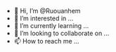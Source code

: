 - 👋 Hi, I’m @Ruouanhem
- 👀 I’m interested in ...
- 🌱 I’m currently learning ...
- 💞️ I’m looking to collaborate on ...
- 📫 How to reach me ...

<!---
Ruouanhem/Ruouanhem is a ✨ special ✨ repository because its `README.md` (this file) appears on your GitHub profile.
You can click the Preview link to take a look at your changes.
--->
